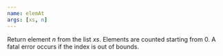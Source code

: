 ```yaml
---
name: elemAt
args: [xs, n]
---
```

Return element *n* from the list *xs*. Elements are counted starting
from 0. A fatal error occurs if the index is out of bounds.
